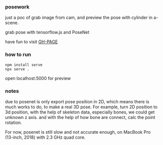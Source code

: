 ### posework

just a poc of grab image from cam,
and preview the pose with cylinder in a-scene.

grab pose with tensorflow.js and PoseNet

have fun to visit [GH-PAGE](https://ryanaltair.github.io/posework/)
### how to run
```
npm install serve
npx serve .
```
open localhost:5000 for preview

### notes
due to posenet is only export pose position in 2D,
which means there is much works to do, to make a real 3D pose.
For example, 
turn 2D position to 3d position, 
with the help of skeleton data, especially bones, we could get unknown z axis.
and with the help of how bone are connect, calc the point rotation.

For now, posenet is still slow and not accurate enough, 
on MacBook Pro (13-inch, 2018) with 2.3 GHz quad core.

